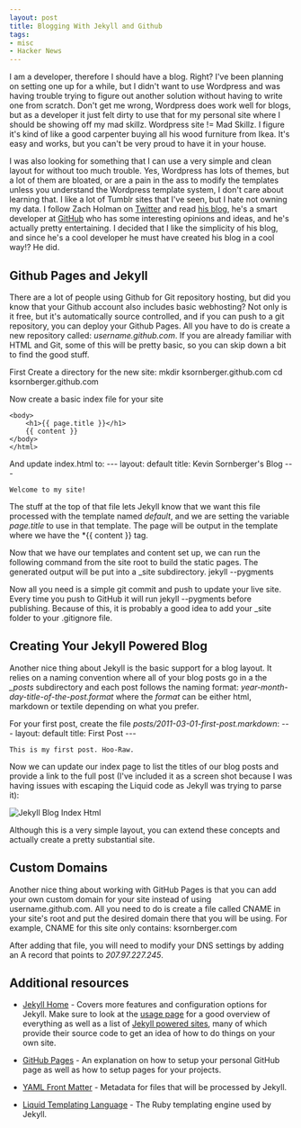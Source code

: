 ```yaml
---
layout: post
title: Blogging With Jekyll and Github
tags:
- misc
- Hacker News
---
```


I am a developer, therefore I should have a blog. Right? I've been planning on setting one up for a while, but I didn't want to use Wordpress and was having trouble trying to figure out another solution without having to write one from scratch. Don't get me wrong, Wordpress does work well for blogs, but as a developer it just felt dirty to use that for my personal site where I should be showing off my mad skillz. Wordpress site != Mad Skillz. I figure it's kind of like a good carpenter buying all his wood furniture from Ikea. It's easy and works, but you can't be very proud to have it in your house.

I was also looking for something that I can use a very simple and clean layout for without too much trouble. Yes, Wordpress has lots of themes, but a lot of them are bloated, or are a pain in the ass to modify the templates unless you understand the Wordpress template system, I don't care about learning that. I like a lot of Tumblr sites that I've seen, but I hate not owning my data. I follow Zach Holman on [Twitter](http://www.twitter.com/holman) and read [his blog](http://www.zachholman.com), he's a smart developer at [GitHub](http://www.github.com) who has some interesting opinions and ideas, and he's actually pretty entertaining. I decided that I like the simplicity of his blog, and since he's a cool developer he must have created his blog in a cool way!? He did.

## Github Pages and Jekyll

There are a lot of people using Github for Git repository hosting, but did you know that your Github account also includes basic webhosting? Not only is it free, but it's automatically source controlled, and if you can push to a git repository, you can deploy your Github Pages. All you have to do is create a new repository called: *username.github.com*. If you are already familiar with HTML and Git, some of this will be pretty basic, so you can skip down a bit to find the good stuff.

First Create a directory for the new site:
	mkdir ksornberger.github.com
	cd ksornberger.github.com

Now create a basic index file for your site
	<!DOCTYPE html>
	<html>
	<head>
		<title>Kevin Sornberger/title>
	</head>

	<body>
		<h1>Kevin Sornberger's Blog!</h1>
	</body>
	</html>
	
Initialize your repository and do the initial commit
	touch README
	git init
	git add index.html
	git touch README
	git add README
	git commit -m "Initial commit!"
	
Then lets push to GitHub!
	git remote add origin git@github.com:ksornberger/ksornberger.github.com.git
	git push origin master

Now go make a coffee or play a round of Black Ops Free For All because your page will be live at http://username.github.com/ in about 10 minutes.


## The Fun Stuff (Jekyll)
Adding a bunch of static files for your site is <del>boring</del> fine, but it isn't the most effective way to run your site. This is where the [Jekyll](http://github.com/mojombo/jekyll) comes into play. Jekyll is a simple, blog aware, static site generation tool. It takes a template directory, which represents the raw from of your website, runs it through Textile or Markdown and [Liquid](http://liquidmarkup.org/) converters, and outputs a complete status website for you to serve. The best part of this, is that GitHub uses Jekyll as the engine behind [GitHub Pages](http://pages.github.com/) and performs the generation automatically after a push!

You can find more detailed install and configuration instructions at the [Jekyll site](http://jekyllrb.com/), or take a look a [my repo](http://www.github.com/ksornberger/ksornberger.github.com/) for the code for this blog. 

It's a good idea to [install Jekyll](https://github.com/mojombo/jekyll/wiki/install) on your local machine so you can preview things before you push. The easiest way to do this is via Ruby Gems:
	gem install jekyll
	

You can find more information on Basic [Jekyll Usage here](https://github.com/mojombo/jekyll/wiki/usage), but a typical site is typically structured as follows:
	.
	|-- _config.yml
	|-- _layouts
	|   |-- default.html
	|   `-- post.html
	|-- _posts
	|   |-- 2007-10-29-why-every-programmer-should-play-nethack.textile
	|   `-- 2009-04-26-barcamp-boston-4-roundup.textile
	|-- _site
	`-- index.html

To create our basic blog, create the file _layouts/default.html.
	<!DOCTYPE html>
	<html>
	<head>
		<title>{{ page.title }}</title>
	</head>

	<body>
		<h1>{{ page.title }}</h1>
		{{ content }}
	</body>
	</html>
	
And update index.html to:
	---
	layout: default
	title: Kevin Sornberger's Blog
	---
	
	Welcome to my site!
	
The stuff at the top of that file lets Jekyll know that we want this file processed with the template named *default*, and we are setting the variable *page.title* to use in that template. The page will be output in the template where we have the *{{ content }} tag.

Now that we have our templates and content set up, we can run the following command from the site root to build the static pages. The generated output will be put into a _site subdirectory.
	jekyll --pygments
	
Now all you need is a simple git commit and push to update your live site. Every time you push to GitHub it will run jekyll --pygments before publishing. Because of this, it is probably a good idea to add your _site folder to your .gitignore file.


## Creating Your Jekyll Powered Blog
Another nice thing about Jekyll is the basic support for a blog layout. It relies on a naming convention where all of your blog posts go in a the *_posts* subdirectory and each post follows the naming format: *year-month-day-title-of-the-post.format* where the *format* can be either html, markdown or textile depending on what you prefer.

For your first post, create the file *posts/2011-03-01-first-post.markdown*:
	---
	layout: default
	title: First Post
	---
	
	This is my first post. Hoo-Raw.
	
Now we can update our index page to list the titles of our blog posts and provide a link to the full post (I've included it as a screen shot because I was having issues with escaping the Liquid code as Jekyll was trying to parse it):

<img src="/images/index.html-screenshot.png" alt="Jekyll Blog Index Html" title="The code snippet for the index of your Jekyll Powered blog"/>


Although this is a very simple layout, you can extend these concepts and actually create a pretty substantial site. 

## Custom Domains
Another nice thing about working with GitHub Pages is that you can add your own custom domain for your site instead of using username.github.com. All you need to do is create a file called CNAME in your site's root and put the desired domain there that you will be using. For example, CNAME for this site only contains:
	ksornberger.com
	
After adding that file, you will need to modify your DNS settings by adding an A record that points to *207.97.227.245*.

## Additional resources
- [Jekyll Home](https://github.com/mojombo/jekyll) - Covers more features and configuration options for Jekyll. Make sure to look at the [usage page](http://wiki.github.com/mojombo/jekyll/usage) for a good overview of everything as well as a list of [Jekyll powered sites](https://github.com/mojombo/jekyll/wiki/sites), many of which provide their source code to get an idea of how to do things on your own site.

- [GitHub Pages](http://pages.github.com/) - An explanation on how to setup your personal GitHub page as well as how to setup pages for your projects.

- [YAML Front Matter](https://github.com/mojombo/jekyll/wiki/yaml-front-matter) - Metadata for files that will be processed by Jekyll.

- [Liquid Templating Language](http://www.liquidmarkup.org/) - The Ruby templating engine used by Jekyll.